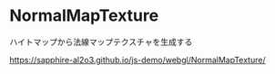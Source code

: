 NormalMapTexture
=======================================================

ハイトマップから法線マップテクスチャを生成する

https://sapphire-al2o3.github.io/js-demo/webgl/NormalMapTexture/